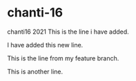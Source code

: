 # chanti-16
chanti16 2021
This is the line i have added.

I have added this new line.


This is the line from my feature branch.

This is another line.
